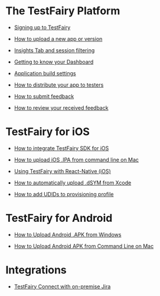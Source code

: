 # The TestFairy Platform

<!---  * [Full demo (6:40 mins)](https://youtu.be/K5Ctsh65BCY)--->

<!---* [Signing up to TestFairy](https://testfairy.fleeq.io/l/1rfum3nb5d-bw5iw8zq2w){target="_blank"}--->

* <a href="https://testfairy.fleeq.io/l/1rfum3nb5d-bw5iw8zq2w" target="_blank">Signing up to TestFairy</a>

* <a href="https://testfairy.fleeq.io/l/wdtj0svxnh-xftb9kmde0" target="_blank">How to upload a new app or version</a>

* <a href="https://testfairy.fleeq.io/l/4vaf26t35u-pd0iztdypt" target="_blank">Insights Tab and session filtering</a>

* <a href="https://testfairy.fleeq.io/l/1tvmj34u5q-r1ck6l9wd6" target="_blank">Getting to know your Dashboard</a>

* <a href="https://testfairy.fleeq.io/l/aftiqrzoh4-b55x03f9fv" target="_blank">Application build settings</a>

* <a href="https://testfairy.fleeq.io/l/9162234x94-qc3qn71j97" target="_blank">How to distribute your app to testers</a>

* <a href="https://youtu.be/INsKsWAV8mo?t=101" target="_blank">How to submit feedback</a>

* [How to review your received feedback](https://youtu.be/INsKsWAV8mo?t=141)


# TestFairy for iOS

* [How to integrate TestFairy SDK for iOS](https://youtu.be/DhRX5UukvPM)

* [How to upload iOS .IPA from command line on Mac](https://youtu.be/LpSXACFVIeI)

* [Using TestFairy with React-Native (iOS)](https://youtu.be/HpLOsNwd_FM)

* [How to automatically upload .dSYM from Xcode](https://youtu.be/E64kWHOMgVY)

* [How to add UDIDs to provisioning profile](https://youtu.be/omYf_-KjPE0)


# TestFairy for Android

* [How to Upload Android .APK from Windows](https://youtu.be/7wg07Q7TYbA)

* [How to Upload Android APK from Command Line on Mac](https://youtu.be/_eV-B1HfV8E)


# Integrations

* [TestFairy Connect with on-premise Jira](https://youtu.be/SdEHd8jNsOM)

